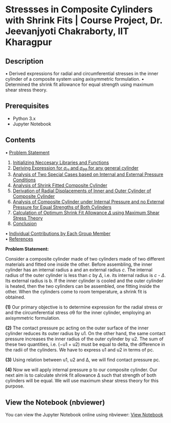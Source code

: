 # Stressses in Composite Cylinders with Shrink Fits | Course Project, Dr. Jeevanjyoti Chakraborty, IIT Kharagpur

## Description
• Derived expressions for radial and circumferential stresses in the inner cylinder of a composite system using axisymmetric formulation.
• Determined the shrink fit allowance for equal strength using maximum shear stress theory.

## Prerequisites
- Python 3.x
- Jupyter Notebook

## Contents
&bull; [Problem Statement](#Problem-Statement:)
1. [Initializing Neccesary Libraries and Functions](#Part-1:-Initializing-neccesary-libraries-and-functions)
2. [Deriving Expression for $\sigma_{rr}$ and $\sigma_{\theta\theta}$ for any general cylinder](#Part-2:-Deriving-expression-for-$\sigma_{rr}$-and-$\sigma_{\theta\theta}$)
3. [Analysis of Two Special Cases based on Internal and External Pressure Conditions](#Part-3:-Two-special-cases)
4. [Analysis of Shrink Fitted Composite Cylinder](#Part-4:-Shrink-fitted-composite-cylinder)
5. [Derivation of Radial Displacements of Inner and Outer Cylinder of Composite Cylinder](#Part-5:-Derivation-of-radial-displacements-of-inner-and-outer-cylinder)
6. [Analysis of Composite Cylinder under Internal Pressure and no External Pressure for Equal Strengths of Both Cylinders](#Part-6:-Composite-cylinder-under-internal-pressure,-no-external-pressure)
7. [Calculation of Optimum Shrink Fit Allowance $\Delta$ using Maximum Shear Stress Theory](#Part-7:-Using-Maximum-Shear-Stress-Theory-to-find-optimum-$\Delta$)
8. [Conclusion](#Part-8:-Conclusion)

&bull; [Individual Contributions by Each Group Member](#Individual-Contributions-by-Each-Group-Member:)<br>
&bull; [References](#References:)

__Problem Statement:__

Consider a composite cylinder made of two cylinders made of two different materials and fitted one inside the other. Before assembling, the inner cylinder has an internal radius a and an external radius $c$. The internal radius of the outer cylinder is less than $c$ by $\Delta$, i.e. its internal radius is $c$ - $\Delta$. Its external radius is b. If the inner cylinder is cooled and the outer cylinder is heated, then the two cylinders can be assembled, one fitting inside the other. When the cylinders come to room temperature, a shrink fit is obtained.

__(1)__ Our primary objective is to determine expression for the radial stress σr and the circumferential stress σθ for the inner cylinder, employing an axisymmetric formulation.

__(2)__ The contact pressure pc acting on the outer surface of the inner cylinder reduces its outer radius by u1. On the other hand, the same contact pressure increases the inner radius of the outer cylinder by u2. The sum of these two quantities, i.e. (−u1 + u2) must be equal to delta, the difference in the radii of the cylinders. We have to express u1 and u2 in terms of pc.

__(3)__ Using relation between u1, u2 and Δ, we will find contact pressure pc.

__(4)__ Now we will apply internal pressure p to our composite cylinder. Our next aim is to calculate shrink fit allowance Δ such that strength of both cylinders will be equal. We will use maximum shear stress theory for this purpose.

## View the Notebook (nbviewer)
You can view the Jupyter Notebook online using nbviewer: [View Notebook](https://nbviewer.org/github/LastElectron/Stresses-in-Composite-Cylinders-with-Shrink-Fits/blob/b36340046e4bdb1731463d3e04bfdf30424cf4c6/Term%20Project%20Submission%20-%20Group%205.ipynb)
